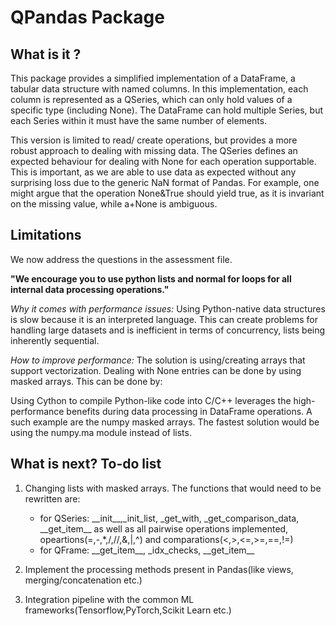 # QPandas Package

## What is it ?
This package provides a simplified implementation of a DataFrame, a tabular data structure with named columns. In this implementation, each column is represented as a QSeries, which can only hold values of a specific type (including None). The DataFrame can hold multiple Series, but each Series within it must have the same number of elements.

This version is limited to read/ create operations, but provides a more robust approach to dealing with missing data. The QSeries defines an expected behaviour for dealing with None for each operation supportable. This is important, as we are able to use data as expected without any surprising loss due to the generic NaN format of Pandas. For example, one might argue that the operation None&True should yield true, as it is invariant on the missing value, while a+None is ambiguous.

## Limitations
We now address the questions in the assessment file.

**"We encourage you to use python lists and normal for loops for all internal data processing operations."**

*Why it comes with performance issues:* Using Python-native data structures is slow because it is an interpreted language. This can create problems for handling large datasets and is inefficient in terms of concurrency, lists being inherently sequential.

*How to improve performance:* The solution is using/creating arrays that support vectorization. Dealing with None entries can be done by using masked arrays. This can be done by:

Using Cython to compile Python-like code into C/C++ leverages the high-performance benefits during data processing in DataFrame operations. A such example are the numpy masked arrays. The fastest solution would be using the numpy.ma module instead of lists.

## What is next? To-do list

1. Changing lists with masked arrays. The functions that would need to be rewritten are:
   
   - for QSeries: \_\_init\_\_,_init_list, _get_with, _get_comparison_data, \_\_get_item\_\_ as well as all pairwise operations implemented, opeartions(=,-,*,/,//,&,|,^) and comparations(<,>,<=,>=,==,!=)
   - for QFrame: \_\_get_item\_\_, _idx_checks, \_\_get_item\_\_

2. Implement the processing methods present in Pandas(like views, merging/concatenation etc.)

3. Integration pipeline with the common ML frameworks(Tensorflow,PyTorch,Scikit Learn etc.)